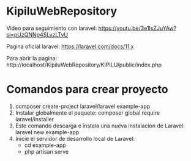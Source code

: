 # KipiluWebRepository

Video para seguimiento con laravel:  https://youtu.be/3e1IsZJuYAw?si=pUzQNNp4SLvzLTvU


Pagina oficial laravel: https://laravel.com/docs/11.x


Para abrir la pagina: http://localhost/KipiluWebRepository/KIPILU/public/index.php


# Comandos para crear proyecto

 1. composer create-project laravel/laravel example-app
 2. Instalar globalmente el paquete: composer global require laravel/installer
 3. Este comando descarga e instala una nueva instalación de Laravel: laravel new example-app
 4. Inicie el servidor de desarrollo local de Laravel:
    - cd example-app
    - php artisan serve




